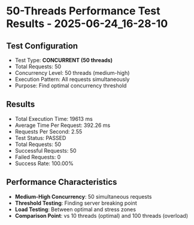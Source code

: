 # 50-Threads Performance Test Results - 2025-06-24_16-28-10

## Test Configuration
- Test Type: **CONCURRENT (50 threads)**
- Total Requests: 50
- Concurrency Level: 50 threads (medium-high)
- Execution Pattern: All requests simultaneously
- Purpose: Find optimal concurrency threshold

## Results
- Total Execution Time: 19613 ms
- Average Time Per Request: 392.26 ms
- Requests Per Second: 2.55
- Test Status: PASSED
- Total Requests: 50
- Successful Requests: 50
- Failed Requests: 0
- Success Rate: 100.00%

## Performance Characteristics
- **Medium-High Concurrency**: 50 simultaneous requests
- **Threshold Testing**: Finding server breaking point
- **Load Testing**: Between optimal and stress zones
- **Comparison Point**: vs 10 threads (optimal) and 100 threads (overload)
